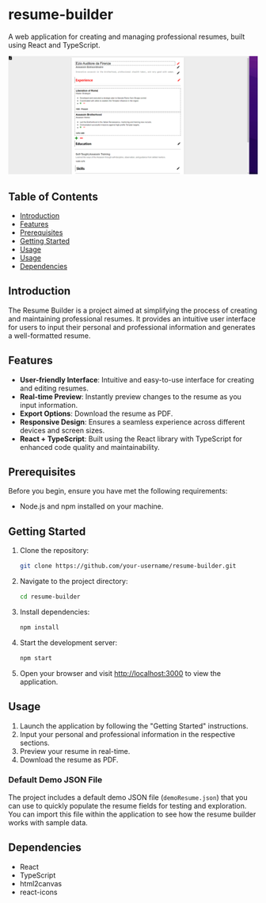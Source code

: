 # resume-builder

A web application for creating and managing professional resumes, built using React and TypeScript.

![Resume Image](./resumeImage.png)

## Table of Contents

- [Introduction](#introduction)
- [Features](#features)
- [Prerequisites](#prerequisites)
- [Getting Started](#getting-started)
- [Usage](#usage)
- [Usage](#Default-Demo-JSON-File)
- [Dependencies](#dependencies)

## Introduction

The Resume Builder is a project aimed at simplifying the process of creating and maintaining professional resumes. It provides an intuitive user interface for users to input their personal and professional information and generates a well-formatted resume.

## Features

- **User-friendly Interface**: Intuitive and easy-to-use interface for creating and editing resumes.
- **Real-time Preview**: Instantly preview changes to the resume as you input information.
- **Export Options**: Download the resume as PDF.
- **Responsive Design**: Ensures a seamless experience across different devices and screen sizes.
- **React + TypeScript**: Built using the React library with TypeScript for enhanced code quality and maintainability.

## Prerequisites

Before you begin, ensure you have met the following requirements:

- Node.js and npm installed on your machine.

## Getting Started

1. Clone the repository:

   ```bash
   git clone https://github.com/your-username/resume-builder.git

   ```

2. Navigate to the project directory:

   ```bash
   cd resume-builder

   ```

3. Install dependencies:

   ```bash
   npm install

   ```

4. Start the development server:

   ```bash
   npm start

   ```

5. Open your browser and visit [http://localhost:3000](http://localhost:3000) to view the application.

## Usage

1. Launch the application by following the "Getting Started" instructions.
2. Input your personal and professional information in the respective sections.
3. Preview your resume in real-time.
4. Download the resume as PDF.

### Default Demo JSON File

The project includes a default demo JSON file (`demoResume.json`) that you can use to quickly populate the resume fields for testing and exploration. You can import this file within the application to see how the resume builder works with sample data.

## Dependencies

- React
- TypeScript
- html2canvas
- react-icons
